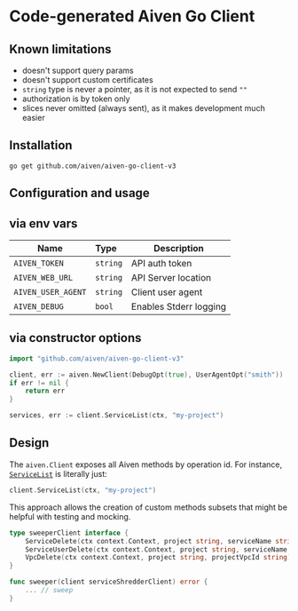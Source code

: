 # Code-generated Aiven Go Client

## Known limitations

- doesn't support query params
- doesn't support custom certificates
- `string` type is never a pointer, as it is not expected to send `""`
- authorization is by token only
- slices never omitted (always sent), as it makes development much easier

## Installation

``` shell
go get github.com/aiven/aiven-go-client-v3
```

## Configuration and usage

## via env vars

| Name               | Type     | Description            |
|--------------------|:---------|------------------------|
| `AIVEN_TOKEN`      | `string` | API auth token         |
| `AIVEN_WEB_URL`    | `string` | API Server location    |
| `AIVEN_USER_AGENT` | `string` | Client user agent      |
| `AIVEN_DEBUG`      | `bool`   | Enables Stderr logging |


## via constructor options

```go
import "github.com/aiven/aiven-go-client-v3"

client, err := aiven.NewClient(DebugOpt(true), UserAgentOpt("smith"))
if err != nil {
	return err
}

services, err := client.ServiceList(ctx, "my-project")
```

## Design

The `aiven.Client` exposes all Aiven methods by operation id.
For instance, [`ServiceList`](https://api.aiven.io/doc/#tag/Service/operation/ServiceList) is literally just:

```go
client.ServiceList(ctx, "my-project")
```

This approach allows the creation of custom methods subsets that might be helpful with testing and mocking.

```go
type sweeperClient interface {
    ServiceDelete(ctx context.Context, project string, serviceName string) error
    ServiceUserDelete(ctx context.Context, project string, serviceName string, serviceUsername string) error
    VpcDelete(ctx context.Context, project string, projectVpcId string) (*vpc.VpcDeleteOut, error)
}

func sweeper(client serviceShredderClient) error {
	... // sweep
}
```

